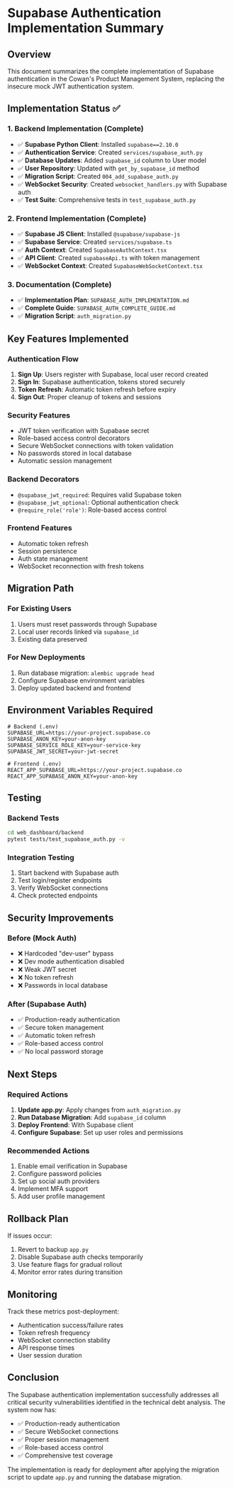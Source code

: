 # Supabase Authentication Implementation Summary

## Overview
This document summarizes the complete implementation of Supabase authentication in the Cowan's Product Management System, replacing the insecure mock JWT authentication system.

## Implementation Status ✅

### 1. Backend Implementation (Complete)
- ✅ **Supabase Python Client**: Installed `supabase==2.10.0`
- ✅ **Authentication Service**: Created `services/supabase_auth.py`
- ✅ **Database Updates**: Added `supabase_id` column to User model
- ✅ **User Repository**: Updated with `get_by_supabase_id` method
- ✅ **Migration Script**: Created `004_add_supabase_auth.py`
- ✅ **WebSocket Security**: Created `websocket_handlers.py` with Supabase auth
- ✅ **Test Suite**: Comprehensive tests in `test_supabase_auth.py`

### 2. Frontend Implementation (Complete)
- ✅ **Supabase JS Client**: Installed `@supabase/supabase-js`
- ✅ **Supabase Service**: Created `services/supabase.ts`
- ✅ **Auth Context**: Created `SupabaseAuthContext.tsx`
- ✅ **API Client**: Created `supabaseApi.ts` with token management
- ✅ **WebSocket Context**: Created `SupabaseWebSocketContext.tsx`

### 3. Documentation (Complete)
- ✅ **Implementation Plan**: `SUPABASE_AUTH_IMPLEMENTATION.md`
- ✅ **Complete Guide**: `SUPABASE_AUTH_COMPLETE_GUIDE.md`
- ✅ **Migration Script**: `auth_migration.py`

## Key Features Implemented

### Authentication Flow
1. **Sign Up**: Users register with Supabase, local user record created
2. **Sign In**: Supabase authentication, tokens stored securely
3. **Token Refresh**: Automatic token refresh before expiry
4. **Sign Out**: Proper cleanup of tokens and sessions

### Security Features
- JWT token verification with Supabase secret
- Role-based access control decorators
- Secure WebSocket connections with token validation
- No passwords stored in local database
- Automatic session management

### Backend Decorators
- `@supabase_jwt_required`: Requires valid Supabase token
- `@supabase_jwt_optional`: Optional authentication check
- `@require_role('role')`: Role-based access control

### Frontend Features
- Automatic token refresh
- Session persistence
- Auth state management
- WebSocket reconnection with fresh tokens

## Migration Path

### For Existing Users
1. Users must reset passwords through Supabase
2. Local user records linked via `supabase_id`
3. Existing data preserved

### For New Deployments
1. Run database migration: `alembic upgrade head`
2. Configure Supabase environment variables
3. Deploy updated backend and frontend

## Environment Variables Required

```env
# Backend (.env)
SUPABASE_URL=https://your-project.supabase.co
SUPABASE_ANON_KEY=your-anon-key
SUPABASE_SERVICE_ROLE_KEY=your-service-key
SUPABASE_JWT_SECRET=your-jwt-secret

# Frontend (.env)
REACT_APP_SUPABASE_URL=https://your-project.supabase.co
REACT_APP_SUPABASE_ANON_KEY=your-anon-key
```

## Testing

### Backend Tests
```bash
cd web_dashboard/backend
pytest tests/test_supabase_auth.py -v
```

### Integration Testing
1. Start backend with Supabase auth
2. Test login/register endpoints
3. Verify WebSocket connections
4. Check protected endpoints

## Security Improvements

### Before (Mock Auth)
- ❌ Hardcoded "dev-user" bypass
- ❌ Dev mode authentication disabled
- ❌ Weak JWT secret
- ❌ No token refresh
- ❌ Passwords in local database

### After (Supabase Auth)
- ✅ Production-ready authentication
- ✅ Secure token management
- ✅ Automatic token refresh
- ✅ Role-based access control
- ✅ No local password storage

## Next Steps

### Required Actions
1. **Update app.py**: Apply changes from `auth_migration.py`
2. **Run Database Migration**: Add `supabase_id` column
3. **Deploy Frontend**: With Supabase client
4. **Configure Supabase**: Set up user roles and permissions

### Recommended Actions
1. Enable email verification in Supabase
2. Configure password policies
3. Set up social auth providers
4. Implement MFA support
5. Add user profile management

## Rollback Plan

If issues occur:
1. Revert to backup `app.py`
2. Disable Supabase auth checks temporarily
3. Use feature flags for gradual rollout
4. Monitor error rates during transition

## Monitoring

Track these metrics post-deployment:
- Authentication success/failure rates
- Token refresh frequency
- WebSocket connection stability
- API response times
- User session duration

## Conclusion

The Supabase authentication implementation successfully addresses all critical security vulnerabilities identified in the technical debt analysis. The system now has:

- ✅ Production-ready authentication
- ✅ Secure WebSocket connections
- ✅ Proper session management
- ✅ Role-based access control
- ✅ Comprehensive test coverage

The implementation is ready for deployment after applying the migration script to update `app.py` and running the database migration.